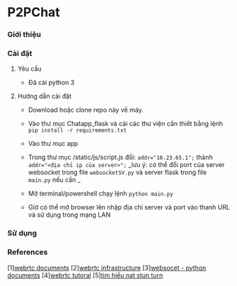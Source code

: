 # P2PChat

### Giới thiệu

### Cài đặt

1.  Yêu cầu

    - Đã cài python 3

2.  Hướng dẫn cài đặt

    - Download hoặc clone repo này về máy.
    - Vào thư mục Chatapp_flask và cài các thư viện cần thiết bằng lệnh `pip install -r requirements.txt`
    - Vào thư mục app
    - Trong thư mục /static/js/script.js đổi: `addr="10.23.65.1";` thành `addr="<địa chỉ ip của server>";`
      _lưu ý: có thể đổi port của server websocket trong file `websocketSV.py` và server flask trong file `main.py` nếu cần _

    - Mở terminal/powershell chạy lệnh `python main.py`

    - Giờ có thể mở browser lên nhập địa chỉ server và port vào thanh URL và sử dụng trong mạng LAN

### Sử dụng

### References

[1][webrtc documents](https://webrtc.org/start "WebRTC Documents")
[2][webrtc infrastructure](https://www.html5rocks.com/en/tutorials/webrtc/infrastructure "WebRTC infrastructure")
[3][websocet - python documents](https://websockets.readthedocs.io/en/stable/intro.html "WebSocet - Python Documents")
[4][webrtc tutoral](https://websitebeaver.com/insanely-simple-webrtc-video-chat-using-firebase-with-codepen-demo "WebRTC tutoral")
[5][tim hiểu nat stun turn](https://kipalog.com/posts/WebRTC-basic---Phan-1--Tim-hieu-ve-NAT--STUN--TURN-vs-ICE "Tim hiểu NAT STUN TURN")
